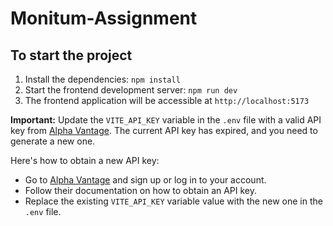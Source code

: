 # Monitum-Assignment

## To start the project

1. Install the dependencies: `npm install`
2. Start the frontend development server: `npm run dev`
3. The frontend application will be accessible at `http://localhost:5173`


**Important:** Update the `VITE_API_KEY` variable in the `.env` file with a valid API key from [Alpha Vantage](https://www.alphavantage.co). The current API key has expired, and you need to generate a new one.

Here's how to obtain a new API key:
- Go to [Alpha Vantage](https://www.alphavantage.co) and sign up or log in to your account.
- Follow their documentation on how to obtain an API key.
- Replace the existing `VITE_API_KEY` variable value with the new one in the `.env` file.


